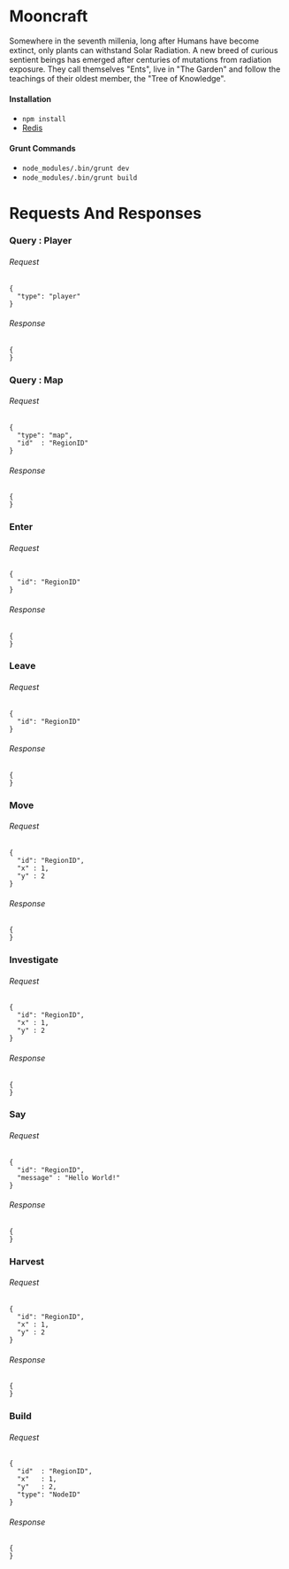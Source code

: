 # Mooncraft

Somewhere in the seventh millenia, long after Humans have become extinct, only plants can withstand Solar Radiation.
A new breed of curious sentient beings has emerged after centuries of mutations from radiation exposure.
They call themselves "Ents", live in "The Garden" and follow the teachings of their oldest member, the "Tree of Knowledge".

#### Installation

* `npm install`
* [Redis](http://redis.io/topics/quickstart)

#### Grunt Commands

* `node_modules/.bin/grunt dev`
* `node_modules/.bin/grunt build`

# Requests And Responses

### Query : Player
###### Request
```
{
  "type": "player"
}
```
###### Response
```
{
}
```

### Query : Map
###### Request
```
{
  "type": "map",
  "id"  : "RegionID"
}
```
###### Response
```
{
}
```

### Enter
###### Request
```
{
  "id": "RegionID"
}
```
###### Response
```
{
}
```

### Leave
###### Request
```
{
  "id": "RegionID"
}
```
###### Response
```
{
}
```

### Move
###### Request
```
{
  "id": "RegionID",
  "x" : 1,
  "y" : 2
}
```
###### Response
```
{
}
```

### Investigate
###### Request
```
{
  "id": "RegionID",
  "x" : 1,
  "y" : 2
}
```
###### Response
```
{
}
```

### Say
###### Request
```
{
  "id": "RegionID",
  "message" : "Hello World!"
}
```
###### Response
```
{
}
```

### Harvest
###### Request
```
{
  "id": "RegionID",
  "x" : 1,
  "y" : 2
}
```
###### Response
```
{
}
```

### Build
###### Request
```
{
  "id"  : "RegionID",
  "x"   : 1,
  "y"   : 2,
  "type": "NodeID" 
}
```
###### Response
```
{
}
```